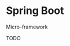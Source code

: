# Spring Boot

<!--
https://github.com/duydo77/SpringBootElearning
https://github.com/SimulationSuite/TDOSpractice
https://github.com/chinakite/emars

https://github.com/search?o=desc&q=filename%3AUserServiceImpl.java&s=indexed&type=Code

https://github.com/search?o=desc&p=3&q=filename%3AUserService.java+%22public+interface+UserService%22&s=indexed&type=Code

https://github.com/MickeyGrodno/OnlineShop/blob/2af585ada6f8da20cacc01afcb89a2234612d676/src/main/java/ru/epam/service/user/UserServiceImpl.java
https://github.com/CarmineConversano/apartnomore-server/blob/ba8f092d13d45d215444d4308123ffebb0f891dc/src/main/java/org/apartnomore/server/services/UserService.java
-->

Micro-framework

TODO

